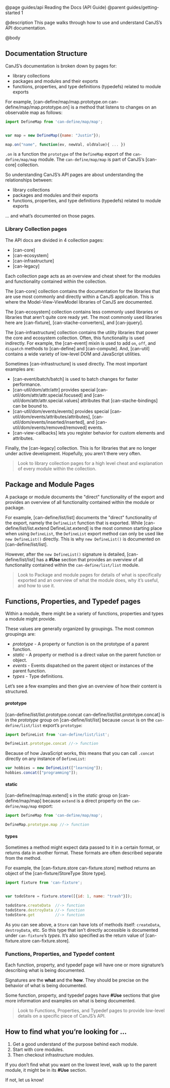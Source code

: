 @page guides/api Reading the Docs (API Guide)
@parent guides/getting-started 1

@description This page walks through how to use and understand CanJS’s API documentation.  

@body


## Documentation Structure

CanJS’s documentation is broken down by pages for:

 - library collections
 - packages and modules and their exports
 - functions, properties, and type definitions (typedefs) related to module exports

For example, [can-define/map/map.prototype.on can-define/map/map.prototype.on] is a
method that listens to changes on an observable map as follows:

```js
import DefineMap from 'can-define/map/map';


var map = new DefineMap({name: "Justin"});

map.on("name", function(ev, newVal, oldValue){ ... })
```

`.on` is a function the `prototype` of the `DefineMap` export of the `can-define/map/map`
module.  The `can-define/map/map` is part of CanJS’s [can-core] collection.

So understanding CanJS’s API pages are about understanding the relationships between:

- library collections
- packages and modules and their exports
- functions, properties, and type definitions (typedefs) related to module exports

... and what’s documented on those pages.  

### Library Collection pages

The API docs are divided in 4 collection pages:

- [can-core]
- [can-ecosystem]
- [can-infrastructure]
- [can-legacy]

Each collection page acts as an overview and cheat sheet for the modules and functionality
contained within the collection.

The [can-core] collection contains the documentation for the libraries that
are use most commonly and directly within a CanJS application.  This is where the Model-View-ViewModel
libraries of CanJS are documented.

The [can-ecosystem] collection contains less commonly used libraries or libraries that aren’t quite core ready yet.  The most commonly used libraries here are [can-fixture], [can-stache-converters], and [can-jquery].

The [can-infrastructure] collection contains the utility libraries that power the core and ecosystem
collection.  Often, this functionality is used indirectly.  For example, the [can-event] mixin
is used to add `on`, `off`, and `dispatch` methods to [can-define] and [can-compute].  And, [can-util] contains a wide variety of low-level DOM and JavaScript utilities.

Sometimes [can-infrastructure] is used directly.  The most important examples are:

 - [can-event/batch/batch] is used to batch changes for faster performance.
 - [can-util/dom/attr/attr] provides special [can-util/dom/attr/attr.special.focused] and [can-util/dom/attr/attr.special.values] attributes that [can-stache-bindings] can be bound to.
 - [can-util/dom/events/events] provides special [can-util/dom/events/attributes/attributes],
   [can-util/dom/events/inserted/inserted], and [can-util/dom/events/removed/removed] events.
 - [can-view-callbacks] lets you register behavior for custom elements and attributes.

Finally, the [can-legacy] collection.  This is for libraries that are no longer under active
development.  Hopefully, you aren’t there very often.

> Look to library collection pages for a high level cheat and explanation of every module within
> the collection.  

## Package and Module Pages

A package or module documents the "direct" functionality of the export and provides an overview of
all functionality contained within the module or package.

For example, [can-define/list/list] documents the "direct" functionality of the export, namely
the `DefineList` function that is exported.  While  [can-define/list/list.extend DefineList.extend] is the most common starting place when using `DefineList`, the `DefineList` export method can only be used like `new DefineList()` directly.  This is why `new DefineList()` is documented
on [can-define/list/list].  

However, after the `new DefineList()` signature is detailed, [can-define/list/list] has a __#Use__
section that provides an overview of all functionality contained within the `can-define/list/list`
module.

> Look to Package and module pages for details of what is specifically exported and an overview
> of what the module does, why it’s useful, and how to use it.

## Functions, Properties, and Typedef pages

Within a module, there might be a variety of functions, properties and types a
module might provide.

These values are generally organized by groupings.  The most common groupings are:

 - _prototype_ - A property or function is on the prototype of a parent function.
 - _static_ - A property or method is a direct value on the parent function or object.
 - _events_ - Events dispatched on the parent object or instances of the parent function.
 - _types_ - Type definitions.

Let’s see a few examples and then give an overview of how their content is structured.

#### prototype

[can-define/list/list.prototype.concat can-define/list/list.prototype.concat] is in
the _prototype_ group on [can-define/list/list] because `concat` is on
the `can-define/list/list` export’s `prototype`:

```js
import DefineList from 'can-define/list/list';

DefineList.prototype.concat //-> function
```

Because of how JavaScript works, this means that you can call `.concat` directly on any instance
of `DefineList`:

```js
var hobbies = new DefineList(["learning"]);
hobbies.concat(["programming"]);
```

#### static

[can-define/map/map.extend] s in
the _static_ group on [can-define/map/map] because `extend` is a direct property on the `can-define/map/map` export:

```js
import DefineMap from 'can-define/map/map';

DefineMap.prototype.map //-> function
```

#### types

Sometimes a method might expect data passed to it in a certain format, or returns
data in another format.  These formats are often described separate from the
method.

For example, the [can-fixture.store can-fixture.store] method returns an object
of the [can-fixture/StoreType Store type].

```js
import fixture from 'can-fixture';


var todoStore = fixture.store([{id: 1, name: "trash"}]);

todoStore.createData  //-> function
todoStore.destroyData //-> function
todoStore.get         //-> function
```

As you can see above, a `Store` can have lots of methods
itself: `createData`, `destroyData`, etc.  So this type that isn’t directly
accessible is documented under `can-fixture`’s _types_.  It’s also
specified as the return value of [can-fixture.store can-fixture.store].

### Functions, Properties, and Typedef content

Each function, property, and typedef page will have one or more signature’s describing
what is being documented.

Signatures are the __what__ and the __how__.  They should be precise on the
behavior of what is being documented.

Some function, property, and typedef pages have __#Use__ sections that give
more information and examples on what is being documented.

> Look to Functions, Properties, and Typedef pages to provide low-level details on
> a specific piece of CanJS’s API.


## How to find what you’re looking for ...

1. Get a good understand of the purpose behind each module.  
2. Start with core modules.
3. Then checkout infrastructure modules.

If you don’t find what you want on the lowest level, walk up to the parent module, it
might be in its __#Use__ section.  

If not, let us know!
